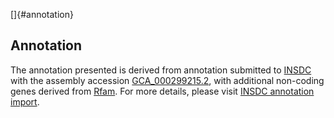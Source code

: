 []{#annotation}

Annotation
----------

The annotation presented is derived from annotation submitted to
[INSDC](http://www.insdc.org) with the assembly accession
[GCA\_000299215.2](http://www.ebi.ac.uk/ena/data/view/GCA_000299215.2),
with additional non-coding genes derived from
[Rfam](http://rfam.xfam.org/). For more details, please visit [INSDC
annotation
import](http://ensemblgenomes.org/info/data/insdc_annotation).
